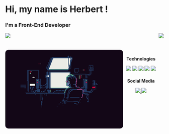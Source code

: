 # Hi, my name is Herbert !

### I'm a Front-End Developer

<div>
  <img height="180em" src="https://github-readme-stats.vercel.app/api?username=Herbertguarezi&show_icons=true&theme=great-gatsby&count_private=true"/>
  <img align="right" height="180em" src="https://github-readme-stats.vercel.app/api/top-langs/?username=Herbertguarezi&layout=compact&langs_count=8&theme=great-gatsby"/>
</div>
<br>

<div  align="center"> 
  <div style="display: inline_block"><br>
    <img align="left" height="250" alt="coding-time" src="./coding.gif" style='border-radius: 10px'>
    <h3 style="font-size:1em;">Technologies</h3>
    <img width="30" src="https://cdn.jsdelivr.net/gh/devicons/devicon@latest/icons/javascript/javascript-plain.svg" />
    <img width="30" src="https://cdn.jsdelivr.net/gh/devicons/devicon@latest/icons/react/react-original.svg" />
    <img width="30" src="https://cdn.jsdelivr.net/gh/devicons/devicon@latest/icons/css3/css3-original.svg" />
    <img width="30" src="https://cdn.jsdelivr.net/gh/devicons/devicon@latest/icons/figma/figma-original.svg" />
    <img width="30" src="https://cdn.jsdelivr.net/gh/devicons/devicon@latest/icons/java/java-original.svg" />
   </div>
    
  <div>
   <h3 style="font-size:1em;">Social Media</h3>
      <a href = "mailto: herbertguarezi@gmail.com">
        <img width="30" src="https://upload.wikimedia.org/wikipedia/commons/9/90/Outlook.com_icon_%282012-2019%29.svg">
      </a>
      <a href = "https://www.linkedin.com/in/herbertguarezi/">
        <img  width="30" src="https://cdn.jsdelivr.net/gh/devicons/devicon@latest/icons/linkedin/linkedin-original.svg" />
      </a>
  </div>
</div>

